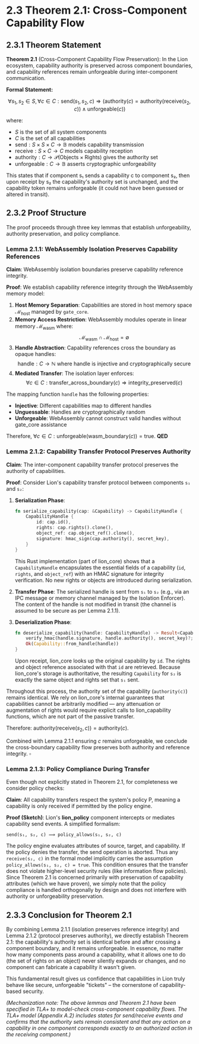# 2.3 Theorem 2.1: Cross-Component Capability Flow

## 2.3.1 Theorem Statement

**Theorem 2.1** (Cross-Component Capability Flow Preservation): In the Lion
ecosystem, capability authority is preserved across component boundaries, and
capability references remain unforgeable during inter-component communication.

**Formal Statement:**

$$\forall s_1, s_2 \in S, \forall c \in C : \text{send}(s_1, s_2, c) \Rightarrow \left(\text{authority}(c) = \text{authority}(\text{receive}(s_2, c)) \land \text{unforgeable}(c)\right)$$

where:

- $S$ is the set of all system components
- $C$ is the set of all capabilities
- $\text{send}: S \times S \times C \to \mathbb{B}$ models capability
  transmission
- $\text{receive}: S \times C \to C$ models capability reception
- $\text{authority}: C \to \mathcal{P}(\text{Objects} \times \text{Rights})$
  gives the authority set
- $\text{unforgeable}: C \to \mathbb{B}$ asserts cryptographic unforgeability

This states that if component s₁ sends a capability c to component s₂, then upon
receipt by s₂ the capability's authority set is unchanged, and the capability
token remains unforgeable (it could not have been guessed or altered in
transit).

## 2.3.2 Proof Structure

The proof proceeds through three key lemmas that establish unforgeability,
authority preservation, and policy compliance.

### Lemma 2.1.1: WebAssembly Isolation Preserves Capability References

**Claim**: WebAssembly isolation boundaries preserve capability reference
integrity.

**Proof**: We establish capability reference integrity through the WebAssembly
memory model:

1. **Host Memory Separation**: Capabilities are stored in host memory space
   $\mathcal{M}_{\text{host}}$ managed by `gate_core`.
2. **Memory Access Restriction**: WebAssembly modules operate in linear memory
   $\mathcal{M}_{\text{wasm}}$ where:
   $$\mathcal{M}_{\text{wasm}} \cap \mathcal{M}_{\text{host}} = \emptyset$$
3. **Handle Abstraction**: Capability references cross the boundary as opaque
   handles:
   $$\text{handle}: C \to \mathbb{N} \text{ where } \text{handle} \text{ is injective and cryptographically secure}$$
4. **Mediated Transfer**: The isolation layer enforces:
   $$\forall c \in C: \text{transfer\_across\_boundary}(c) \Rightarrow \text{integrity\_preserved}(c)$$

The mapping function `handle` has the following properties:

- **Injective**: Different capabilities map to different handles
- **Unguessable**: Handles are cryptographically random
- **Unforgeable**: WebAssembly cannot construct valid handles without gate_core
  assistance

Therefore,
$\forall c \in C: \text{unforgeable}(\text{wasm\_boundary}(c)) = \text{true}$.
**QED**

### Lemma 2.1.2: Capability Transfer Protocol Preserves Authority

**Claim**: The inter-component capability transfer protocol preserves the
authority of capabilities.

**Proof**: Consider Lion's capability transfer protocol between components `s₁`
and `s₂`:

1. **Serialization Phase**:

   ```rust
   fn serialize_capability(cap: &Capability) -> CapabilityHandle {
       CapabilityHandle {
           id: cap.id(),
           rights: cap.rights().clone(),
           object_ref: cap.object_ref().clone(),
           signature: hmac_sign(cap.authority(), secret_key),
       }
   }
   ```

   This Rust implementation (part of lion\_core) shows that a `CapabilityHandle`
   encapsulates the essential fields of a capability (`id`, `rights`, and
   `object_ref`) with an HMAC signature for integrity verification. No new
   rights or objects are introduced during serialization.

2. **Transfer Phase**: The serialized handle is sent from `s₁` to `s₂` (e.g.,
   via an IPC message or memory channel managed by the Isolation Enforcer). The
   content of the handle is not modified in transit (the channel is assumed to
   be secure as per Lemma 2.1.1).

3. **Deserialization Phase**:

   ```rust
   fn deserialize_capability(handle: CapabilityHandle) -> Result<Capability> {
       verify_hmac(handle.signature, handle.authority(), secret_key)?;
       Ok(Capability::from_handle(handle))
   }
   ```

   Upon receipt, lion\_core looks up the original capability by `id`. The rights
   and object reference associated with that `id` are retrieved. Because
   lion\_core's storage is authoritative, the resulting `Capability` for `s₂` is
   exactly the same object and rights set that `s₁` sent.

Throughout this process, the authority set of the capability (`authority(c)`)
remains identical. We rely on lion\_core's internal guarantees that capabilities
cannot be arbitrarily modified — any attenuation or augmentation of rights would
require explicit calls to lion\_capability functions, which are not part of the
passive transfer.

Therefore: $\text{authority}(\text{receive}(s_2, c)) = \text{authority}(c)$.

Combined with Lemma 2.1.1 ensuring $c$ remains unforgeable, we conclude the
cross-boundary capability flow preserves both authority and reference integrity.
$\square$

### Lemma 2.1.3: Policy Compliance During Transfer

Even though not explicitly stated in Theorem 2.1, for completeness we consider
policy checks:

**Claim**: All capability transfers respect the system's policy P, meaning a
capability is only received if permitted by the policy engine.

**Proof (Sketch)**: Lion's **lion\_policy** component intercepts or mediates
capability send events. A simplified formalism:

```
send(s₁, s₂, c) ⟹ policy_allows(s₁, s₂, c)
```

The policy engine evaluates attributes of source, target, and capability. If the
policy denies the transfer, the send operation is aborted. Thus any
`receive(s₂, c)` in the formal model implicitly carries the assumption
`policy_allows(s₁, s₂, c) = true`. This condition ensures that the transfer does
not violate higher-level security rules (like information flow policies). Since
Theorem 2.1 is concerned primarily with preservation of capability attributes
(which we have proven), we simply note that the policy compliance is handled
orthogonally by design and does not interfere with authority or unforgeability
preservation.

## 2.3.3 Conclusion for Theorem 2.1

By combining Lemma 2.1.1 (isolation preserves reference integrity) and Lemma
2.1.2 (protocol preserves authority), we directly establish Theorem 2.1: the
capability's authority set is identical before and after crossing a component
boundary, and it remains unforgeable. In essence, no matter how many components
pass around a capability, what it allows one to do (the set of rights on an
object) never silently expands or changes, and no component can fabricate a
capability it wasn't given.

This fundamental result gives us confidence that capabilities in Lion truly
behave like secure, unforgeable "tickets" – the cornerstone of capability-based
security.

_(Mechanization note: The above lemmas and Theorem 2.1 have been specified in
TLA+ to model-check cross-component capability flows. The TLA+ model (Appendix
A.2) includes states for send/receive events and confirms that the authority
sets remain consistent and that any action on a capability in one component
corresponds exactly to an authorized action in the receiving component.)_
